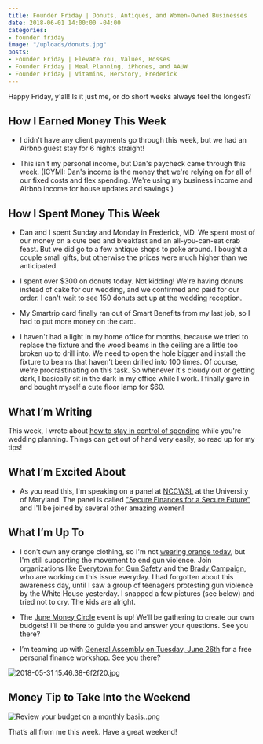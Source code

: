 ```yaml
---
title: Founder Friday | Donuts, Antiques, and Women-Owned Businesses
date: 2018-06-01 14:00:00 -04:00
categories:
- founder friday
image: "/uploads/donuts.jpg"
posts:
- Founder Friday | Elevate You, Values, Bosses
- Founder Friday | Meal Planning, iPhones, and AAUW
- Founder Friday | Vitamins, HerStory, Frederick
---
```


Happy Friday, y'all! Is it just me, or do short weeks always feel the longest?

## How I Earned Money This Week

* I didn't have any client payments go through this week, but we had an Airbnb guest stay for 6 nights straight!

* This isn't my personal income, but Dan's paycheck came through this week. (ICYMI: Dan's income is the money that we're relying on for all of our fixed costs and flex spending. We're using my business income and Airbnb income for house updates and savings.)

## How I Spent Money This Week

* Dan and I spent Sunday and Monday in Frederick, MD. We spent most of our money on a cute bed and breakfast and an all-you-can-eat crab feast. But we did go to a few antique shops to poke around. I bought a couple small gifts, but otherwise the prices were much higher than we anticipated.

* I spent over $300 on donuts today. Not kidding! We're having donuts instead of cake for our wedding, and we confirmed and paid for our order. I can't wait to see 150 donuts set up at the wedding reception.

* My Smartrip card finally ran out of Smart Benefits from my last job, so I had to put more money on the card. 

* I haven't had a light in my home office for months, because we tried to replace the fixture and the wood beams in the ceiling are a little too broken up to drill into. We need to open the hole bigger and install the fixture to beams that haven't been drilled into 100 times. Of course, we're procrastinating on this task. So whenever it's cloudy out or getting dark, I basically sit in the dark in my office while I work. I finally gave in and bought myself a cute floor lamp for $60.

## What I’m Writing

This week, I wrote about [how to stay in control of spending](https://www.maggiegermano.com/blog/how-to-stay-in-control-of-your-wedding-spending/) while you're wedding planning. Things can get out of hand very easily, so read up for my tips!

## What I’m Excited About

* As you read this, I'm speaking on a panel at [NCCWSL](https://www.nccwsl.org/) at the University of Maryland. The panel is called ["Secure Finances for a Secure Future"](https://www.nccwsl.org/about/workshops/) and I'll be joined by several other amazing women!

## What I’m Up To

* I don't own any orange clothing, so I'm not [wearing orange today](https://wearorange.org/), but I'm still supporting the movement to end gun violence. Join organizations like [Everytown for Gun Safety](https://everytown.org/) and the [Brady Campaign](http://www.bradycampaign.org/), who are working on this issue everyday. I had forgotten about this awareness day, until I saw a group of teenagers protesting gun violence by the White House yesterday. I snapped a few pictures (see below) and tried not to cry. The kids are alright. 

* The [June Money Circle](https://www.maggiegermano.com/events/how-to-make-a-budget/) event is up! We’ll be gathering to create our own budgets! I’ll be there to guide you and answer your questions. See you there?

* I’m teaming up with [General Assembly on Tuesday, June 26th](https://generalassemb.ly/education/mo-money-mo-worries-get-financially-savvy-in-2018/washington-dc/49127) for a free personal finance workshop. See you there?

![2018-05-31 15.46.38-6f2f20.jpg](/uploads/2018-05-31%2015.46.38-6f2f20.jpg)

## Money Tip to Take Into the Weekend

![Review your budget on a monthly basis..png](/uploads/Review%20your%20budget%20on%20a%20monthly%20basis..png)

That’s all from me this week. Have a great weekend!